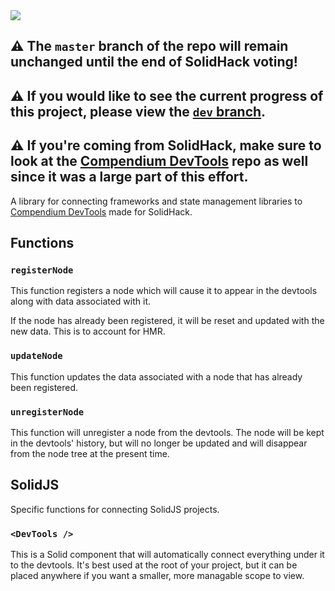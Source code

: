 <img src="https://assets.solidjs.com/banner?project=Compendium DevTools Connector" />

## ⚠️ The `master` branch of the repo will remain unchanged until the end of SolidHack voting! 

## ⚠️ If you would like to see the current progress of this project, please view the [`dev` branch](https://github.com/CompendiumDevTools/library/branch/dev).

## ⚠️ If you're coming from SolidHack, make sure to look at the [Compendium DevTools](https://github.com/CompendiumDevTools/devtools) repo as well since it was a large part of this effort.

A library for connecting frameworks and state management libraries to [Compendium DevTools](https://github.com/CompendiumDevTools/devtools) made for SolidHack.

## Functions

### `registerNode`

This function registers a node which will cause it to appear in the devtools along with data associated with it.

If the node has already been registered, it will be reset and updated with the new data. This is to account for HMR.

### `updateNode`

This function updates the data associated with a node that has already been registered.

### `unregisterNode`

This function will unregister a node from the devtools. The node will be kept in the devtools' history, but will no longer be updated and will disappear from the node tree at the present time.

## SolidJS

Specific functions for connecting SolidJS projects.

### `<DevTools />`

This is a Solid component that will automatically connect everything under it to the devtools. It's best used at the root of your project, but it can be placed anywhere if you want a smaller, more managable scope to view.
